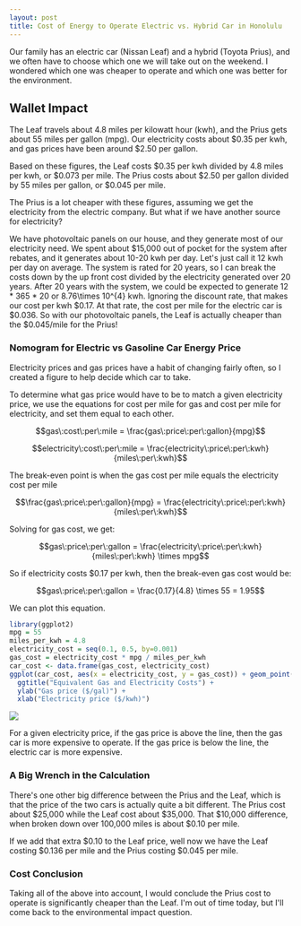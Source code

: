 ```yaml
---
layout: post
title: Cost of Energy to Operate Electric vs. Hybrid Car in Honolulu
---
```


Our family has an electric car (Nissan Leaf) and a hybrid (Toyota Prius), and we often have to choose which one we will take out on the weekend. I wondered which one was cheaper to operate and which one was better for the environment.

## Wallet Impact

The Leaf travels about 4.8 miles per kilowatt hour (kwh), and the Prius gets about 55 miles per gallon (mpg). Our electricity costs about $0.35 per kwh, and gas prices have been around $2.50 per gallon.

Based on these figures, the Leaf costs $0.35 per kwh divided by 4.8 miles per kwh, or $0.073 per mile. The Prius costs about $2.50 per gallon divided by 55 miles per gallon, or $0.045 per mile. 

The Prius is a lot cheaper with these figures, assuming we get the electricity from the electric company. But what if we have another source for electricity?

We have photovoltaic panels on our house, and they generate most of our electricity need. We spent about $15,000 out of pocket for the system after rebates, and it generates about 10-20 kwh per day. Let's just call it 12 kwh per day on average. The system is rated for 20 years, so I can break the costs down by the up front cost divided by the electricity generated over 20 years. After 20 years with the system, we could be expected to generate 12 * 365 * 20 or 8.76\times 10^{4} kwh. Ignoring the discount rate, that makes our cost per kwh $0.17. At that rate, the cost per mile for the electric car is $0.036. So with our photovoltaic panels, the Leaf is actually cheaper than the $0.045/mile for the Prius!

### Nomogram for Electric vs Gasoline Car Energy Price
Electricity prices and gas prices have a habit of changing fairly often, so I created a figure to help decide which car to take.

To determine what gas price would have to be to match a given electricity price, we use the equations for cost per mile for gas and cost per mile for electricity, and set them equal to each other.

$$gas\:cost\:per\:mile = \frac{gas\:price\:per\:gallon}{mpg}$$

$$electricity\:cost\:per\:mile = \frac{electricity\:price\:per\:kwh}{miles\:per\:kwh}$$

The break-even point is when the gas cost per mile equals the electricity cost per mile

$$\frac{gas\:price\:per\:gallon}{mpg} = \frac{electricity\:price\:per\:kwh}{miles\:per\:kwh}$$

Solving for gas cost, we get:

$$gas\:price\:per\:gallon = \frac{electricity\:price\:per\:kwh}{miles\:per\:kwh} \times mpg$$

So if electricity costs $0.17 per kwh, then the break-even gas cost would be:

$$gas\:price\:per\:gallon = \frac{0.17}{4.8} \times 55 = 1.95$$

We can plot this equation.


```r
library(ggplot2)
mpg = 55
miles_per_kwh = 4.8
electricity_cost = seq(0.1, 0.5, by=0.001)
gas_cost = electricity_cost * mpg / miles_per_kwh
car_cost <- data.frame(gas_cost, electricity_cost)
ggplot(car_cost, aes(x = electricity_cost, y = gas_cost)) + geom_point() + 
  ggtitle("Equivalent Gas and Electricity Costs") +
  ylab("Gas price ($/gal)") +
  xlab("Electricity price ($/kwh)")
```

![](https://github.com/mching/mching.github.io/raw/master/images/car1.png)

For a given electricity price, if the gas price is above the line, then the gas car is more expensive to operate. If the gas price is below the line, the electric car is more expensive.

### A Big Wrench in the Calculation
There's one other big difference between the Prius and the Leaf, which is that the price of the two cars is actually quite a bit different. The Prius cost about $25,000 while the Leaf cost about $35,000. That $10,000 difference, when broken down over 100,000 miles is about $0.10 per mile. 

If we add that extra $0.10 to the Leaf price, well now we have the Leaf costing $0.136 per mile and the Prius costing $0.045 per mile.

### Cost Conclusion
Taking all of the above into account, I would conclude the Prius cost to operate is significantly cheaper than the Leaf. I'm out of time today, but I'll come back to the environmental impact question.
